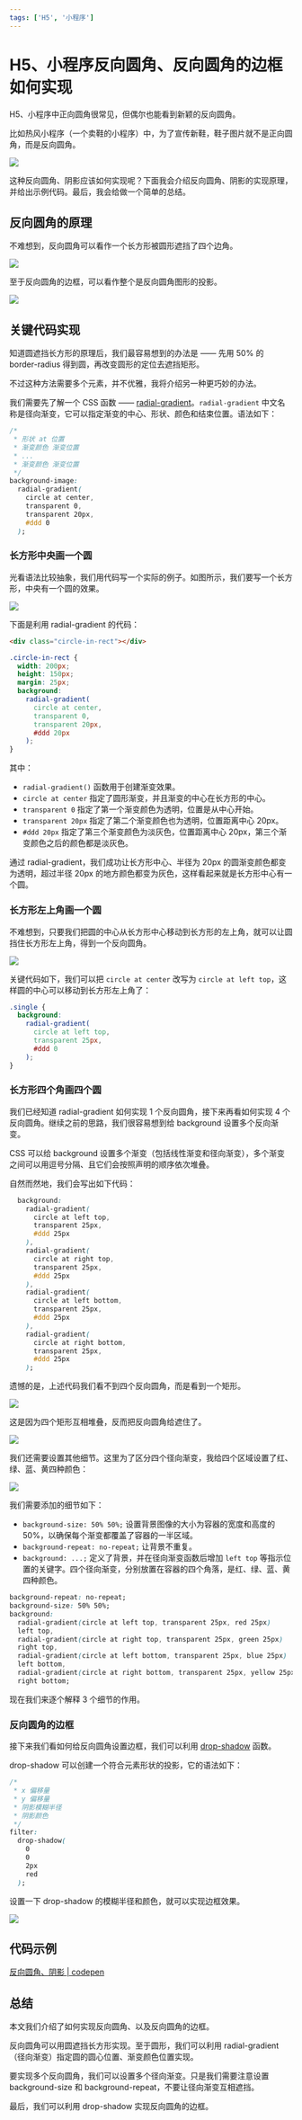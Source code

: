 ```yaml
---
tags: ['H5', '小程序']
---
```


# H5、小程序反向圆角、反向圆角的边框如何实现

H5、小程序中正向圆角很常见，但偶尔也能看到新颖的反向圆角。

比如热风小程序（一个卖鞋的小程序）中，为了宣传新鞋，鞋子图片就不是正向圆角，而是反向圆角。

![](./img/hotwind.jpg)

这种反向圆角、阴影应该如何实现呢？下面我会介绍反向圆角、阴影的实现原理，并给出示例代码。最后，我会给做一个简单的总结。

## 反向圆角的原理

不难想到，反向圆角可以看作一个长方形被圆形遮挡了四个边角。

![](./img/rectangle-and-circle.png)

至于反向圆角的边框，可以看作整个是反向圆角图形的投影。

![](./img/shadow.png)

## 关键代码实现

知道圆遮挡长方形的原理后，我们最容易想到的办法是 —— 先用 50% 的 border-radius 得到圆，再改变圆形的定位去遮挡矩形。

不过这种方法需要多个元素，并不优雅，我将介绍另一种更巧妙的办法。

我们需要先了解一个 CSS 函数 —— [radial-gradient](https://developer.mozilla.org/zh-CN/docs/Web/CSS/gradient/radial-gradient)。`radial-gradient` 中文名称是径向渐变，它可以指定渐变的中心、形状、颜色和结束位置。语法如下：

```css
/*
 * 形状 at 位置
 * 渐变颜色 渐变位置
 * ...
 * 渐变颜色 渐变位置
 */
background-image:
  radial-gradient(
    circle at center,
    transparent 0,
    transparent 20px,
    #ddd 0
  );
```

### 长方形中央画一个圆

光看语法比较抽象，我们用代码写一个实际的例子。如图所示，我们要写一个长方形，中央有一个圆的效果。

![](./img/circle-at-center.png)

下面是利用 radial-gradient 的代码：

```html
<div class="circle-in-rect"></div>
```

```css
.circle-in-rect {
  width: 200px;
  height: 150px;
  margin: 25px;
  background: 
    radial-gradient(
      circle at center,
      transparent 0,
      transparent 20px,
      #ddd 20px
    );
}
```

其中：

- `radial-gradient()` 函数用于创建渐变效果。
- `circle at center` 指定了圆形渐变，并且渐变的中心在长方形的中心。
- `transparent 0` 指定了第一个渐变颜色为透明，位置是从中心开始。
- `transparent 20px` 指定了第二个渐变颜色也为透明，位置距离中心 20px。
- `#ddd 20px` 指定了第三个渐变颜色为淡灰色，位置距离中心 20px，第三个渐变颜色之后的颜色都是淡灰色。

通过 radial-gradient，我们成功让长方形中心、半径为 20px 的圆渐变颜色都变为透明，超过半径 20px 的地方颜色都变为灰色，这样看起来就是长方形中心有一个圆。

### 长方形左上角画一个圆

不难想到，只要我们把圆的中心从长方形中心移动到长方形的左上角，就可以让圆挡住长方形左上角，得到一个反向圆角。

![](./img/single.png)

关键代码如下，我们可以把 `circle at center` 改写为 `circle at left top`，这样圆的中心可以移动到长方形左上角了：

```css
.single {
  background:
    radial-gradient(
      circle at left top,
      transparent 25px,
      #ddd 0
    );
}
```

### 长方形四个角画四个圆

我们已经知道 radial-gradient 如何实现 1 个反向圆角，接下来再看如何实现 4 个反向圆角。继续之前的思路，我们很容易想到给 background 设置多个反向渐变。

CSS 可以给 background 设置多个渐变（包括线性渐变和径向渐变），多个渐变之间可以用逗号分隔、且它们会按照声明的顺序依次堆叠。

自然而然地，我们会写出如下代码：

```css
  background: 
    radial-gradient(
      circle at left top,
      transparent 25px,
      #ddd 25px
    ),
    radial-gradient(
      circle at right top,
      transparent 25px,
      #ddd 25px
    ),
    radial-gradient(
      circle at left bottom,
      transparent 25px,
      #ddd 25px
    ),
    radial-gradient(
      circle at right bottom,
      transparent 25px,
      #ddd 25px
    );
```

遗憾的是，上述代码我们看不到四个反向圆角，而是看到一个矩形。

![](./img/rect.png)


这是因为四个矩形互相堆叠，反而把反向圆角给遮住了。

![](./img/four-rect.png)

我们还需要设置其他细节。这里为了区分四个径向渐变，我给四个区域设置了红、绿、蓝、黄四种颜色：

![](./img/four.png)

我们需要添加的细节如下：

- `background-size: 50% 50%;` 设置背景图像的大小为容器的宽度和高度的 50%，以确保每个渐变都覆盖了容器的一半区域。
- `background-repeat: no-repeat;` 让背景不重复。
- `background: ...;` 定义了背景，并在径向渐变函数后增加 `left top` 等指示位置的关键字。四个径向渐变，分别放置在容器的四个角落，是红、绿、蓝、黄四种颜色。

```css
background-repeat: no-repeat;
background-size: 50% 50%;
background: 
  radial-gradient(circle at left top, transparent 25px, red 25px)
  left top,
  radial-gradient(circle at right top, transparent 25px, green 25px)
  right top,
  radial-gradient(circle at left bottom, transparent 25px, blue 25px)
  left bottom,
  radial-gradient(circle at right bottom, transparent 25px, yellow 25px)
  right bottom;
```

现在我们来逐个解释 3 个细节的作用。

### 反向圆角的边框


接下来我们看如何给反向圆角设置边框，我们可以利用 [drop-shadow](https://developer.mozilla.org/zh-CN/docs/Web/CSS/filter-function/drop-shadow) 函数。

drop-shadow 可以创建一个符合元素形状的投影，它的语法如下：

```css
/*
 * x 偏移量
 * y 偏移量
 * 阴影模糊半径
 * 阴影颜色
 */
filter:
  drop-shadow(
    0
    0
    2px
    red
  );
```

设置一下 drop-shadow 的模糊半径和颜色，就可以实现边框效果。

![](./img/four-with-shadow.png)

## 代码示例

[反向圆角、阴影 | codepen](https://codepen.io/lijunlin2022/pen/GReBjEO)

## 总结

本文我们介绍了如何实现反向圆角、以及反向圆角的边框。

反向圆角可以用圆遮挡长方形实现。至于圆形，我们可以利用 radial-gradient（径向渐变）指定圆的圆心位置、渐变颜色位置实现。

要实现多个反向圆角，我们可以设置多个径向渐变。只是我们需要注意设置 background-size 和 background-repeat，不要让径向渐变互相遮挡。

最后，我们可以利用 drop-shadow 实现反向圆角的边框。
